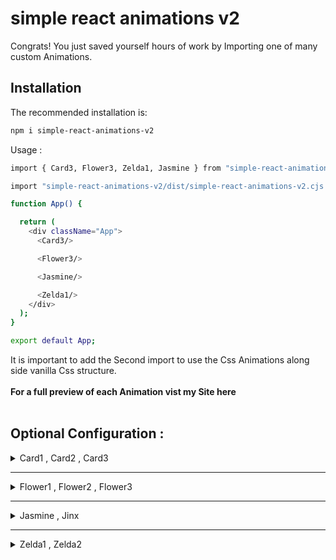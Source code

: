 # simple react animations v2

Congrats! You just saved yourself hours of work by Importing one of many custom Animations.

## Installation

The recommended installation is:

```bash
npm i simple-react-animations-v2
```

Usage :

```bash
import { Card3, Flower3, Zelda1, Jasmine } from "simple-react-animations-v2";

import "simple-react-animations-v2/dist/simple-react-animations-v2.cjs.development.css";

function App() {

  return (
    <div className="App">
      <Card3/>

      <Flower3/>

      <Jasmine/>

      <Zelda1/>
    </div>
  );
}

export default App;

```

It is important to add the Second import to use the Css Animations along side vanilla Css structure.
<br>
<br>
<b>For a full preview of each Animation vist my Site here</b>
<br>
<br>

## Optional Configuration :

<details>
<summary>Card1 , Card2 , Card3</summary>
<br>

```
<Card1
  size="300px"
  border="solid thin black"
/>
```

</details>

---

<details>
<summary>Flower1 , Flower2 , Flower3</summary>
<br>

```
<Flower
  size="300px"
  border="solid thin black"
/>
```

</details>

---

<details>
<summary>Jasmine , Jinx</summary>
<br>

```
<Jasmine
  size="300px"
  border="solid thin black"
/>

<Jinx/>

```

</details>

---

<details>
<summary>Zelda1 , Zelda2</summary>
<br>

```
<Zelda1
  size="300px"
  border="solid thin black"
/>

<Zelda2
  size="300px"
  border="solid thin black"
/>

```

</details>
